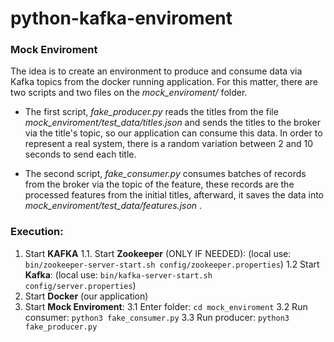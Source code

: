 # python-kafka-enviroment


### Mock Enviroment

The idea is to create an environment to produce and consume data via Kafka topics from the docker running application.
For this matter, there are two scripts and two files on the _mock_enviroment/_ folder.
* The first script, _fake_producer.py_ reads the titles from the file _mock_enviroment/test_data/titles.json_ and sends the titles to the broker via the title's topic, so our application can consume this data. In order to represent a real system, there is a random variation between 2 and 10 seconds to send each title.

* The second script, _fake_consumer.py_ consumes batches of records from the broker via the topic of the feature, these records are the processed features from the initial titles, afterward, it saves the data into _mock_enviroment/test_data/features.json_ .

### Execution:

1. Start **KAFKA**
    1.1. Start **Zookeeper** (ONLY IF NEEDED):
    (local use: ```bin/zookeeper-server-start.sh config/zookeeper.properties```)
    1.2 Start **Kafka**:
    (local use: ```bin/kafka-server-start.sh config/server.properties```)
2. Start **Docker** (our application)
3. Start **Mock Enviroment**:
    3.1 Enter folder: ```cd mock_enviroment```
    3.2 Run consumer: ```python3 fake_consumer.py```
    3.3 Run producer: ```python3 fake_producer.py```
